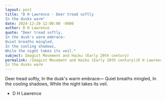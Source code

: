 ```yaml
---
layout: post
title: "D H Lawrence - Deer tread softly
In the dusks warm"
date: 2024-12-28 12:00:00 -0000
author: D H Lawrence
quote: "Deer tread softly,
In the dusk's warm embrace—
Quiet breaths mingled,
In the cooling shadows,
While the night takes its veil."
subject: Imagist Movement and Haiku (Early 20th century)
permalink: /Imagist Movement and Haiku (Early 20th century)/D H Lawrence/D H Lawrence - Deer tread softly
In the dusks warm
---
```


Deer tread softly,
In the dusk's warm embrace—
Quiet breaths mingled,
In the cooling shadows,
While the night takes its veil.

- D H Lawrence

